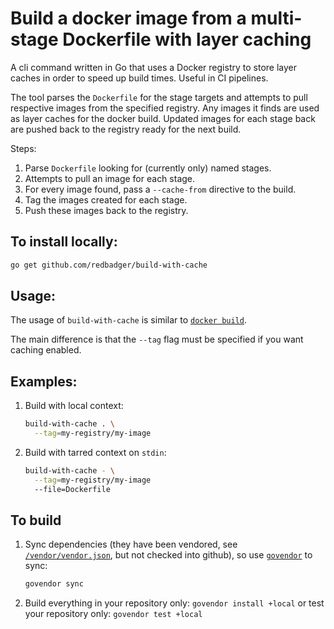 # Build a docker image from a multi-stage Dockerfile with layer caching

A cli command written in Go that uses a Docker registry to store layer caches in order to speed up build times. Useful in CI pipelines.

The tool parses the `Dockerfile` for the stage targets and attempts to pull respective images from the specified registry. Any images it finds are used as layer caches for the docker build. Updated images for each stage back are pushed back to the registry ready for the next build.

Steps:

1.  Parse `Dockerfile` looking for (currently only) named stages.
1.  Attempts to pull an image for each stage.
1.  For every image found, pass a `--cache-from` directive to the build.
1.  Tag the images created for each stage.
1.  Push these images back to the registry.

## To install locally:

```bash
go get github.com/redbadger/build-with-cache
```

## Usage:

The usage of `build-with-cache` is similar to [`docker build`](https://docs.docker.com/engine/reference/commandline/build/).

The main difference is that the `--tag` flag must be specified if you want caching enabled.

## Examples:

1.  Build with local context:

    ```bash
    build-with-cache . \
      --tag=my-registry/my-image
    ```

1.  Build with tarred context on `stdin`:

    ```bash
    build-with-cache - \
      --tag=my-registry/my-image
      --file=Dockerfile
    ```

## To build

1.  Sync dependencies (they have been vendored, see [`/vendor/vendor.json`](vendor/vendor.json), but not checked into github), so use [`govendor`](https://github.com/kardianos/govendor) to sync:

    ```bash
    govendor sync
    ```

1.  Build everything in your repository only: `govendor install +local` or test your repository only: `govendor test +local`

